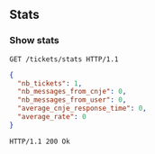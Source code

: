 ## Stats
### Show stats

```http
GET /tickets/stats HTTP/1.1
```

```json
{
  "nb_tickets": 1,
  "nb_messages_from_cnje": 0,
  "nb_messages_from_user": 0,
  "average_cnje_response_time": 0,
  "average_rate": 0
}
```

```http
HTTP/1.1 200 Ok
```
